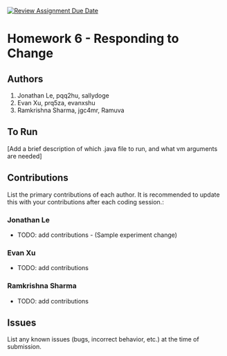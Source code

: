 [![Review Assignment Due Date](https://classroom.github.com/assets/deadline-readme-button-24ddc0f5d75046c5622901739e7c5dd533143b0c8e959d652212380cedb1ea36.svg)](https://classroom.github.com/a/DC1SF4uZ)
# Homework 6 - Responding to Change

## Authors
1) Jonathan Le, pqq2hu, sallydoge
2) Evan Xu, prq5za, evanxshu
3) Ramkrishna Sharma, jgc4mr, Ramuva

## To Run

[Add a brief description of which .java file to run, and what vm arguments are needed]

## Contributions

List the primary contributions of each author. It is recommended to update this with your contributions after each coding session.:

### Jonathan Le

* TODO: add contributions - (Sample experiment change)


### Evan Xu

* TODO: add contributions


### Ramkrishna Sharma

* TODO: add contributions

## Issues

List any known issues (bugs, incorrect behavior, etc.) at the time of submission.
